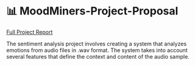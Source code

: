 # 📊 MoodMiners-Project-Proposal

[Full Project Report](https://docs.google.com/document/d/1cpSbR_xyYgJtLfv-9f3B5DH_xixvS6YQsjz4ynyA8y8/edit?usp=sharing)

The sentiment analysis project involves creating a system that analyzes emotions from audio files in .wav format. The system takes into account several features that define the context and content of the audio sample.
